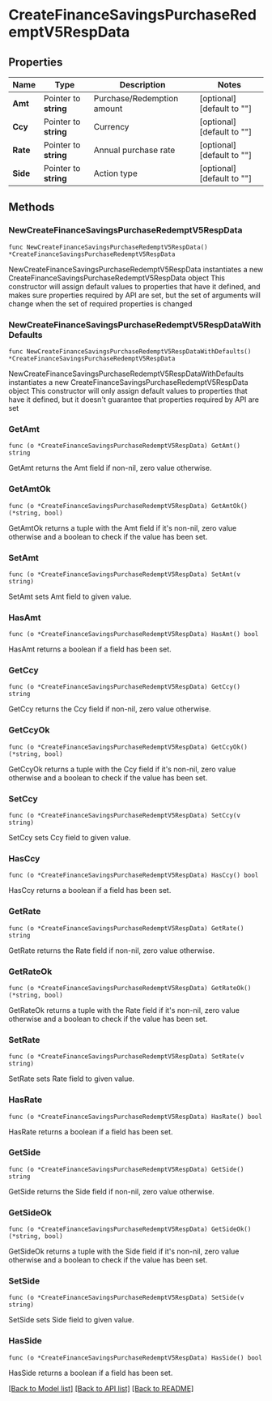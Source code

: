 # CreateFinanceSavingsPurchaseRedemptV5RespData

## Properties

Name | Type | Description | Notes
------------ | ------------- | ------------- | -------------
**Amt** | Pointer to **string** | Purchase/Redemption amount | [optional] [default to ""]
**Ccy** | Pointer to **string** | Currency | [optional] [default to ""]
**Rate** | Pointer to **string** | Annual purchase rate | [optional] [default to ""]
**Side** | Pointer to **string** | Action type | [optional] [default to ""]

## Methods

### NewCreateFinanceSavingsPurchaseRedemptV5RespData

`func NewCreateFinanceSavingsPurchaseRedemptV5RespData() *CreateFinanceSavingsPurchaseRedemptV5RespData`

NewCreateFinanceSavingsPurchaseRedemptV5RespData instantiates a new CreateFinanceSavingsPurchaseRedemptV5RespData object
This constructor will assign default values to properties that have it defined,
and makes sure properties required by API are set, but the set of arguments
will change when the set of required properties is changed

### NewCreateFinanceSavingsPurchaseRedemptV5RespDataWithDefaults

`func NewCreateFinanceSavingsPurchaseRedemptV5RespDataWithDefaults() *CreateFinanceSavingsPurchaseRedemptV5RespData`

NewCreateFinanceSavingsPurchaseRedemptV5RespDataWithDefaults instantiates a new CreateFinanceSavingsPurchaseRedemptV5RespData object
This constructor will only assign default values to properties that have it defined,
but it doesn't guarantee that properties required by API are set

### GetAmt

`func (o *CreateFinanceSavingsPurchaseRedemptV5RespData) GetAmt() string`

GetAmt returns the Amt field if non-nil, zero value otherwise.

### GetAmtOk

`func (o *CreateFinanceSavingsPurchaseRedemptV5RespData) GetAmtOk() (*string, bool)`

GetAmtOk returns a tuple with the Amt field if it's non-nil, zero value otherwise
and a boolean to check if the value has been set.

### SetAmt

`func (o *CreateFinanceSavingsPurchaseRedemptV5RespData) SetAmt(v string)`

SetAmt sets Amt field to given value.

### HasAmt

`func (o *CreateFinanceSavingsPurchaseRedemptV5RespData) HasAmt() bool`

HasAmt returns a boolean if a field has been set.

### GetCcy

`func (o *CreateFinanceSavingsPurchaseRedemptV5RespData) GetCcy() string`

GetCcy returns the Ccy field if non-nil, zero value otherwise.

### GetCcyOk

`func (o *CreateFinanceSavingsPurchaseRedemptV5RespData) GetCcyOk() (*string, bool)`

GetCcyOk returns a tuple with the Ccy field if it's non-nil, zero value otherwise
and a boolean to check if the value has been set.

### SetCcy

`func (o *CreateFinanceSavingsPurchaseRedemptV5RespData) SetCcy(v string)`

SetCcy sets Ccy field to given value.

### HasCcy

`func (o *CreateFinanceSavingsPurchaseRedemptV5RespData) HasCcy() bool`

HasCcy returns a boolean if a field has been set.

### GetRate

`func (o *CreateFinanceSavingsPurchaseRedemptV5RespData) GetRate() string`

GetRate returns the Rate field if non-nil, zero value otherwise.

### GetRateOk

`func (o *CreateFinanceSavingsPurchaseRedemptV5RespData) GetRateOk() (*string, bool)`

GetRateOk returns a tuple with the Rate field if it's non-nil, zero value otherwise
and a boolean to check if the value has been set.

### SetRate

`func (o *CreateFinanceSavingsPurchaseRedemptV5RespData) SetRate(v string)`

SetRate sets Rate field to given value.

### HasRate

`func (o *CreateFinanceSavingsPurchaseRedemptV5RespData) HasRate() bool`

HasRate returns a boolean if a field has been set.

### GetSide

`func (o *CreateFinanceSavingsPurchaseRedemptV5RespData) GetSide() string`

GetSide returns the Side field if non-nil, zero value otherwise.

### GetSideOk

`func (o *CreateFinanceSavingsPurchaseRedemptV5RespData) GetSideOk() (*string, bool)`

GetSideOk returns a tuple with the Side field if it's non-nil, zero value otherwise
and a boolean to check if the value has been set.

### SetSide

`func (o *CreateFinanceSavingsPurchaseRedemptV5RespData) SetSide(v string)`

SetSide sets Side field to given value.

### HasSide

`func (o *CreateFinanceSavingsPurchaseRedemptV5RespData) HasSide() bool`

HasSide returns a boolean if a field has been set.


[[Back to Model list]](../README.md#documentation-for-models) [[Back to API list]](../README.md#documentation-for-api-endpoints) [[Back to README]](../README.md)


